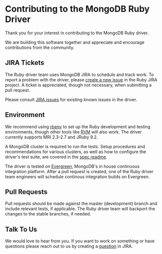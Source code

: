 # Contributing to the MongoDB Ruby Driver

Thank you for your interest in contributing to the MongoDB Ruby driver.

We are building this software together and appreciate and encourage
contributions from the community.

JIRA Tickets
------------

The Ruby driver team uses MongoDB JIRA to schedule and track work.
To report a problem with the driver, please [create a new
issue](https://jira.mongodb.org/secure/CreateIssue!default.jspa) in the Ruby
JIRA project. A ticket is appreciated, though not necessary, when submitting
a pull request.

Please consult [JIRA issues](https://jira.mongodb.org/browse/RUBY)
for existing known issues in the driver.

Environment
-----------

We recommend using [rbenv](https://github.com/sstephenson/rbenv) to set up
the Ruby development and testing environments, though other tools like
[RVM](https://rvm.io/) will also work. The driver currently supports
MRI 2.3-2.7 and JRuby 9.2.

A MongoDB cluster is required to run the tests. Setup procedures and
recommendations for various clusters, as well as how to configure the
driver's test suite, are covered in the [spec
readme](https://github.com/mongodb/mongo-ruby-driver/blob/master/spec/README.md).

The driver is tested on [Evergreen](https://github.com/evergreen-ci/evergreen),
MongoDB's in house continuous integration platform. After a pull request
is created, one of the Ruby driver team engineers will schedule continous
integration builds on Evergreen.

Pull Requests
-------------

Pull requests should be made against the master (development) branch and
include relevant tests, if applicable. The Ruby driver team will backport
the changes to the stable branches, if needed.

Talk To Us
----------

We would love to hear from you. If you want to work on something or have
questions please reach out to us by creating a [question](https://jira.mongodb.org/secure/CreateIssue.jspa?pid=10005&issuetype=6)
in JIRA.
